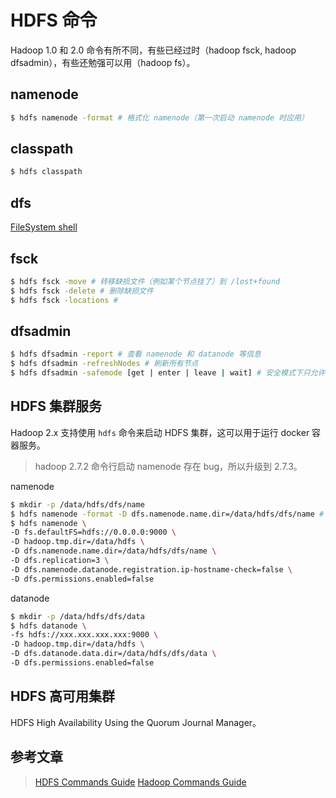 # HDFS 命令

Hadoop 1.0 和 2.0 命令有所不同，有些已经过时（hadoop fsck, hadoop dfsadmin），有些还勉强可以用（hadoop fs）。

## namenode

```bash
$ hdfs namenode -format # 格式化 namenode（第一次启动 namenode 时应用）
```

## classpath

```bash
$ hdfs classpath
```

## dfs

[FileSystem shell](./fs-shell.md)

## fsck

```bash
$ hdfs fsck -move # 转移缺损文件（例如某个节点挂了）到 /lost+found
$ hdfs fsck -delete # 删除缺损文件
$ hdfs fsck -locations #
```

## dfsadmin

```bash
$ hdfs dfsadmin -report # 查看 namenode 和 datanode 等信息
$ hdfs dfsadmin -refreshNodes # 刷新所有节点
$ hdfs dfsadmin -safemode [get | enter | leave | wait] # 安全模式下只允许读不允许写。当有程序对 hdfs 进行读写操作时，hadoop 集群自动进入安全模式。
```

## HDFS 集群服务

Hadoop 2.x 支持使用 `hdfs` 命令来启动 HDFS 集群，这可以用于运行 docker 容器服务。

> hadoop 2.7.2 命令行启动 namenode 存在 bug，所以升级到 2.7.3。

namenode
```bash
$ mkdir -p /data/hdfs/dfs/name
$ hdfs namenode -format -D dfs.namenode.name.dir=/data/hdfs/dfs/name # 这里还存在 bug，指定的配置依然无效
$ hdfs namenode \
-D fs.defaultFS=hdfs://0.0.0.0:9000 \
-D hadoop.tmp.dir=/data/hdfs \
-D dfs.namenode.name.dir=/data/hdfs/dfs/name \
-D dfs.replication=3 \
-D dfs.namenode.datanode.registration.ip-hostname-check=false \
-D dfs.permissions.enabled=false
```

datanode
```bash
$ mkdir -p /data/hdfs/dfs/data
$ hdfs datanode \
-fs hdfs://xxx.xxx.xxx.xxx:9000 \
-D hadoop.tmp.dir=/data/hdfs \
-D dfs.datanode.data.dir=/data/hdfs/dfs/data \
-D dfs.permissions.enabled=false
```

## HDFS 高可用集群

HDFS High Availability Using the Quorum Journal Manager。

## 参考文章

> [HDFS Commands Guide](http://hadoop.apache.org/docs/r2.7.3/hadoop-project-dist/hadoop-hdfs/HDFSCommands.html)
> [Hadoop Commands Guide](http://hadoop.apache.org/docs/r2.7.3/hadoop-project-dist/hadoop-common/CommandsManual.html)
